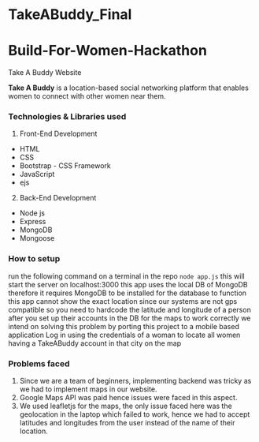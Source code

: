 # TakeABuddy_Final
# Build-For-Women-Hackathon
Take A Buddy Website  

**Take A Buddy** is a location-based social networking platform that enables women to connect with other women near them. 

### Technologies & Libraries used
1. Front-End Development 
* HTML
* CSS
* Bootstrap - CSS Framework
* JavaScript
* ejs

2. Back-End Development
* Node js
* Express
* MongoDB
* Mongoose

### How to setup
run the following command on a terminal in the repo `node app.js`
this will start the server on localhost:3000
this app uses the local DB of MongoDB therefore it requires MongoDB to be installed for the database to function
this app cannot show the exact location since our systems are not gps compatible so you need to hardcode the latitude and longitude of a person after you set up their accounts in the DB for the maps to work correctly we intend on solving this problem by porting this project to a mobile based application
Log in using the credentials of a woman to locate all women having a TakeABuddy account in that city on the map

### Problems faced
1. Since we are a team of beginners, implementing backend was tricky as we had to implement maps in our website.
2. Google Maps API was paid hence issues were faced in this aspect.
3. We used leafletjs for the maps, the only issue faced here was the geolocation in the laptop which failed to work, hence we had to accept latitudes and longitudes from the user instead of the name of their location. 
